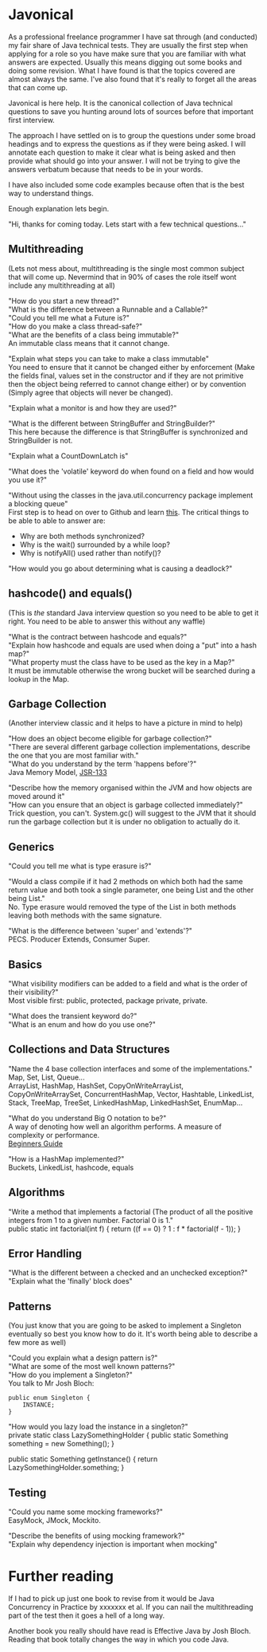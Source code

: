 Javonical
=========
As a professional freelance programmer I have sat through (and conducted) my fair share of Java technical tests. They are usually the first step when applying for a role so you have make sure that you are familiar with what answers are expected. Usually this means digging out some books and doing some revision. What I have found is that the topics covered are almost always the same. I've also found that it's really to forget all the areas that can come up.

Javonical is here help. It is the canonical collection of Java technical questions to save you hunting around lots of sources before that important first interview.

The approach I have settled on is to group the questions under some broad headings and to express the questions as if they were being asked. I will annotate each question to make it clear what is being asked and then provide what should go into your answer. I will not be trying to give the answers verbatum because that needs to be in your words.

I have also included some code examples because often that is the best way to understand things.

Enough explanation lets begin.


"Hi, thanks for coming today. Lets start with a few technical questions..."

Multithreading
--------------
(Lets not mess about, multithreading is the single most common subject that will come up. Nevermind that in 90% of cases the role itself wont include any multithreading at all)

"How do you start a new thread?"  
"What is the difference between a Runnable and a Callable?"  
"Could you tell me what a Future is?"  
"How do you make a class thread-safe?"  
"What are the benefits of a class being immutable?"  
An immutable class means that it cannot change.

"Explain what steps you can take to make a class immutable"  
You need to ensure that it cannot be changed either by enforcement (Make the fields final, values set in the constructor and if they are not primitive then the object being referred to cannot change either) or by convention (Simply agree that objects will never be changed).

"Explain what a monitor is and how they are used?"  

"What is the different between StringBuffer and StringBuilder?"  
This here because the difference is that StringBuffer is synchronized and StringBuilder is not.

"Explain what a CountDownLatch is"   

"What does the 'volatile' keyword do when found on a field and how would you use it?"  

"Without using the classes in the java.util.concurrency package implement a blocking queue"  
First step is to head on over to Github and learn [this](https://gist.github.com/dougnukem/1241317). The critical things to be able to able to answer are:
* Why are both methods synchronized?
* Why is the wait() surrounded by a while loop?
* Why is notifyAll() used rather than notify()?

"How would you go about determining what is causing a deadlock?"

hashcode() and equals()
-----------------------
(This is *the* standard Java interview question so you need to be able to get it right. You need to be able to answer this without any waffle)

"What is the contract between hashcode and equals?"  
"Explain how hashcode and equals are used when doing a "put" into a hash map?"     
"What property must the class have to be used as the key in a Map?"  
It must be immutable otherwise the wrong bucket will be searched during a lookup in the Map.

Garbage Collection
------------------
(Another interview classic and it helps to have a picture in mind to help)

"How does an object become eligible for garbage collection?"  
"There are several different garbage collection implementations, describe the one that you are most familiar with."  
"What do you understand by the term 'happens before'?"  
Java Memory Model, [JSR-133](http://www.cs.umd.edu/~pugh/java/memoryModel/jsr-133-faq.html)

"Describe how the memory organised within the JVM and how objects are moved around it"  
"How can you ensure that an object is garbage collected immediately?"  
Trick question, you can't. System.gc() will suggest to the JVM that it should run the garbage collection but it is under no obligation to actually do it.

Generics
--------
"Could you tell me what is type erasure is?"   

"Would a class compile if it had 2 methods on which both had the same return value and both took a single parameter, one being List<String> and the other being List<Date>."  
No. Type erasure would removed the type of the List in both methods leaving both methods with the same signature.

"What is the difference between 'super' and 'extends'?"   
PECS. Producer Extends, Consumer Super.

Basics
------
"What visibility modifiers can be added to a field and what is the order of their visibility?"  
Most visible first: public, protected, package private, private.

"What does the transient keyword do?"  
"What is an enum and how do you use one?"  

Collections and Data Structures
-------------------------------
"Name the 4 base collection interfaces and some of the implementations."  
Map, Set, List, Queue...   
ArrayList, HashMap, HashSet, CopyOnWriteArrayList, CopyOnWriteArraySet, ConcurrentHashMap, Vector, Hashtable, LinkedList, Stack, TreeMap, TreeSet, LinkedHashMap, LinkedHashSet, EnumMap...   

"What do you understand Big O notation to be?"  
A way of denoting how well an algorithm performs. A measure of complexity or performance.  
[Beginners Guide](http://rob-bell.net/2009/06/a-beginners-guide-to-big-o-notation/)

"How is a HashMap implemented?"  
Buckets, LinkedList, hashcode, equals

Algorithms
----------
"Write a method that implements a factorial (The product of all the positive integers from 1 to a given number. Factorial 0 is 1."  
   public static int factorial(int f) {
      return ((f == 0) ? 1 : f * factorial(f - 1));
   }

Error Handling
--------------
"What is the different between a checked and an unchecked exception?"  
"Explain what the 'finally' block does"  

Patterns
--------
(You just know that you are going to be asked to implement a Singleton eventually so best you know how to do it. It's worth being able to describe a few more as well)  

"Could you explain what a design pattern is?"  
"What are some of the most well known patterns?"  
"How do you implement a Singleton?"  
You talk to Mr Josh Bloch:  

    public enum Singleton {  
        INSTANCE;  
    }  

"How would you lazy load the instance in a singleton?"  
   private static class LazySomethingHolder {
      public static Something something = new Something();
   }
   
   public static Something getInstance() {
      return LazySomethingHolder.something;
   }

Testing
-------
"Could you name some mocking frameworks?"  
EasyMock, JMock, Mockito.

"Describe the benefits of using mocking framework?"  
"Explain why dependency injection is important when mocking"   

Further reading
===============
If I had to pick up just one book to revise from it would be Java Concurrency in Practice by xxxxxxx et al. If you can nail the multithreading part of the test then it goes a hell of a long way.

Another book you really should have read is Effective Java by Josh Bloch. Reading that book totally changes the way in which you code Java.
